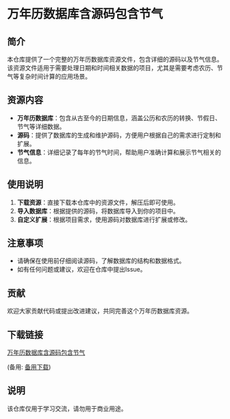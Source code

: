 # 万年历数据库含源码包含节气

## 简介

本仓库提供了一个完整的万年历数据库资源文件，包含详细的源码以及节气信息。该资源文件适用于需要处理日期和时间相关数据的项目，尤其是需要考虑农历、节气等复杂时间计算的应用场景。

## 资源内容

- **万年历数据库**：包含从古至今的日期信息，涵盖公历和农历的转换、节假日、节气等详细数据。
- **源码**：提供了数据库的生成和维护源码，方便用户根据自己的需求进行定制和扩展。
- **节气信息**：详细记录了每年的节气时间，帮助用户准确计算和展示节气相关的信息。

## 使用说明

1. **下载资源**：直接下载本仓库中的资源文件，解压后即可使用。
2. **导入数据库**：根据提供的源码，将数据库导入到你的项目中。
3. **自定义扩展**：根据项目需求，使用源码对数据库进行扩展或修改。

## 注意事项

- 请确保在使用前仔细阅读源码，了解数据库的结构和数据格式。
- 如有任何问题或建议，欢迎在仓库中提出Issue。

## 贡献

欢迎大家贡献代码或提出改进建议，共同完善这个万年历数据库资源。

## 下载链接
[万年历数据库含源码包含节气](https://pan.quark.cn/s/b0ab22772eac) 

(备用: [备用下载](https://pan.baidu.com/s/1eZb0CL8YuHNbnkFdKKn-1A?pwd=1234))

## 说明

该仓库仅用于学习交流，请勿用于商业用途。
